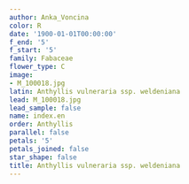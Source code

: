 ```yaml
---
author: Anka_Voncina
color: R
date: '1900-01-01T00:00:00'
f_end: '5'
f_start: '5'
family: Fabaceae
flower_type: C
image:
- M_100018.jpg
latin: Anthyllis vulneraria ssp. weldeniana
lead: M_100018.jpg
lead_sample: false
name: index.en
order: Anthyllis
parallel: false
petals: '5'
petals_joined: false
star_shape: false
title: Anthyllis vulneraria ssp. weldeniana
---
```

